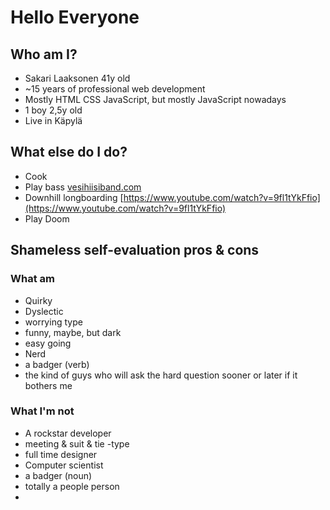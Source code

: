 # Hello Everyone

## Who am I?
- Sakari Laaksonen 41y old 
- ~15 years of professional web development
- Mostly HTML CSS JavaScript, but mostly JavaScript nowadays
- 1 boy 2,5y old
- Live in Käpylä


## What else do I do?
- Cook
- Play bass [vesihiisiband.com](vesihiisiband.com)
- Downhill longboarding [https://www.youtube.com/watch?v=9fl1tYkFfio](https://www.youtube.com/watch?v=9fl1tYkFfio)
- Play Doom 


## Shameless self-evaluation pros & cons

### What am
- Quirky
- Dyslectic
- worrying type
- funny, maybe, but dark
- easy going
- Nerd
- a badger (verb)
- the kind of guys who will ask the hard question sooner or later if it bothers me


### What I'm not
- A rockstar developer
- meeting & suit & tie -type
- full time designer
- Computer scientist
- a badger (noun)
- totally a people person
- 

